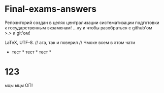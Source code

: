 ﻿Final-exams-answers
===================

Репозиторий создан в целях централизации систематизации подготовки к государственным экзаменам!
...ну и чтобы разобраться с github'ом >.> и git'ом!

LaTeX, UTF-8.
// ага, так и поверил
// Чмоке всем в этом чати

* тест * тест * тест *

123
=======
ыцы ыцы ОП!
